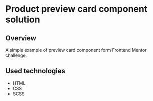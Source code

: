 # Product preview card component solution

## Overview
A simple example of preview card component form Frontend Mentor challenge.

## Used technologies

* HTML
* CSS
* SCSS

